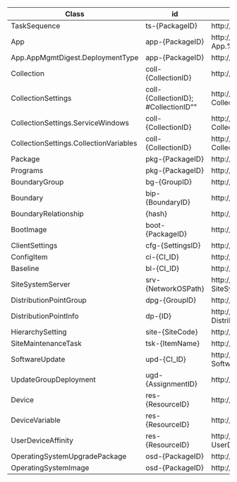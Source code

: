 | ﻿Class                                  | id                                   | QueryAll                                                                                                               |
|----------------------------------------|--------------------------------------|------------------------------------------------------------------------------------------------------------------------|
| TaskSequence                           | ts-{PackageID}                       | http://localhost:5000/query?TaskSequence.Name                                                                          |
| App                                    | app-{PackageID}                      | http://localhost:5000/query?App.%23LocalizedDisplayName;App.AppMgmtDigest.DeploymentType..Title.value                  |
| App.AppMgmtDigest.DeploymentType       | app-{PackageID}                      | http://localhost:5000/query?App.AppMgmtDigest.DeploymentType                                                           |
| Collection                             | coll-{CollectionID}                  | http://loclahost:5000/query?Collection.%23Name                                                                         |
| CollectionSettings                     | coll-{CollectionID}; #CollectionID"" | http://localhost:5000/query?CollectionSettings.%23CollectionID&$select=CollectionSetting                               |
| CollectionSettings.ServiceWindows      | coll-{CollectionID}                  | http://localhost:5000/query?CollectionSettings.ServiceWindows.ServiceWindowID;CollectionSettings.ServiceWindows        |
| CollectionSettings.CollectionVariables | coll-{CollectionID}                  | http://localhost:5000/query?CollectionSettings.CollectionVariables..Name;CollectionSettings.CollectionVariables..Value |
| Package                                | pkg-{PackageID}                      | http://loclahost:5000/query?Package.Name                                                                               |
| Programs                               | pkg-{PackageID}                      | http://localhost:5000/query?Package.Name;Programs..ProgramName                                                         |
| BoundaryGroup                          | bg-{GroupID}                         | http://loclahost:5000/query?BoundaryGroup.Name                                                                         |
| Boundary                               | bip-{BoundaryID}                     | http://loclahost:5000/query?Boundary.BoundaryType;Boundary.Value                                                       |
| BoundaryRelationship                   | {hash}                               | http://loclahost:5000/query?BoundaryRelationship                                                                       |
| BootImage                              | boot-{PackageID}                     | http://localhost:5000/query?BootImage.Name                                                                             |
| ClientSettings                         | cfg-{SettingsID}                     | http://localhost:5000/query?ClientSettings.Name                                                                        |
| ConfigItem                             | ci-{CI_ID}                           | http://loclahost:5000/query?ConfigItem.LocalizedDisplayName;ConfigItem.CI_UniqueID                                     |
| Baseline                               | bl-{CI_ID}                           | http://localhost:5000/query?Baseline.LocalizedDisplayName;Baseline.CI_UniqueID                                         |
| SiteSystemServer                       | srv-{NetworkOSPath}                  | http://localhost:5000/query?SiteSystemServer.NetworkOSPath;SiteSystemServer.RoleName                                   |
| DistributionPointGroup                 | dpg-{GroupID}                        | http://localhost:5000/query?DistributionPointGroup.Name                                                                |
| DistributionPointInfo                  | dp-{ID}                              | http://localhost:5000/query?DistributionPointInfo.Name;DistributionPointInfo.IsPXE;DistributionPointInfo.IsActive      |
| HierarchySetting                       | site-{SiteCode}                      | http://localhost:5000/query?HierarchySetting.SiteName;HierarchySetting.SiteCode                                        |
| SiteMaintenanceTask                    | tsk-{ItemName}                       | http://localhost:5000/query?SiteMaintenanceTask.ItemName                                                               |
| SoftwareUpdate                         | upd-{CI_ID}                          | http://localhost:5000/query?SoftwareUpdate.ArticleID;SoftwareUpdate.LocalizedDisplayName                               |
| UpdateGroupDeployment                  | ugd-{AssignmentID}                   | http://localhost:5000/query?UpdateGroupDeployment.AssignmentName                                                       |
| Device                                 | res-{ResourceID}                     | http://localhost:5000/query?Device.Name                                                                                |
| DeviceVariable                         | res-{ResourceID}                     | http://localhost:5000/query?DeviceVariable..Name;DeviceVariable..Value                                                 |
| UserDeviceAffinity                     | res-{ResourceID}                     | http://localhost:5000/query?UserDeviceAffinity..ResourceName;UserDeviceAffinity..UniqueUserName                        |
| OperatingSystemUpgradePackage          | osd-{PackageID}                      | http://localhost:5000/query?OperatingSystemUpgradePackage.Name                                                         |
| OperatingSystemImage                   | osd-{PackageID}                      | http://localhost:5000/query?OperatingSystemImage.Name                                                                  |
